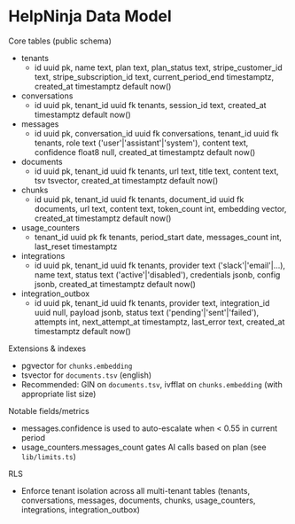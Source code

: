 # HelpNinja Data Model

Core tables (public schema)
- tenants
	- id uuid pk, name text, plan text, plan_status text, stripe_customer_id text, stripe_subscription_id text, current_period_end timestamptz, created_at timestamptz default now()
- conversations
	- id uuid pk, tenant_id uuid fk tenants, session_id text, created_at timestamptz default now()
- messages
	- id uuid pk, conversation_id uuid fk conversations, tenant_id uuid fk tenants, role text ('user'|'assistant'|'system'), content text, confidence float8 null, created_at timestamptz default now()
- documents
	- id uuid pk, tenant_id uuid fk tenants, url text, title text, content text, tsv tsvector, created_at timestamptz default now()
- chunks
	- id uuid pk, tenant_id uuid fk tenants, document_id uuid fk documents, url text, content text, token_count int, embedding vector, created_at timestamptz default now()
- usage_counters
	- tenant_id uuid pk fk tenants, period_start date, messages_count int, last_reset timestamptz
- integrations
	- id uuid pk, tenant_id uuid fk tenants, provider text ('slack'|'email'|...), name text, status text ('active'|'disabled'), credentials jsonb, config jsonb, created_at timestamptz default now()
- integration_outbox
	- id uuid pk, tenant_id uuid fk tenants, provider text, integration_id uuid null, payload jsonb, status text ('pending'|'sent'|'failed'), attempts int, next_attempt_at timestamptz, last_error text, created_at timestamptz default now()

Extensions & indexes
- pgvector for `chunks.embedding`
- tsvector for `documents.tsv` (english)
- Recommended: GIN on `documents.tsv`, ivfflat on `chunks.embedding` (with appropriate list size)

Notable fields/metrics
- messages.confidence is used to auto-escalate when < 0.55 in current period
- usage_counters.messages_count gates AI calls based on plan (see `lib/limits.ts`)

RLS
- Enforce tenant isolation across all multi-tenant tables (tenants, conversations, messages, documents, chunks, usage_counters, integrations, integration_outbox)
